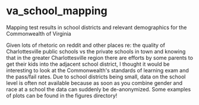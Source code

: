# va_school_mapping
Mapping test results in school districts and relevant demographics for the Commonwealth of Virginia


Given lots of rhetoric on reddit and other places re: the quality of Charlottesville public schools vs the private schools in town and knowing that in the greater Charlottesville region there are efforts by some parents to get their kids into the adjacent school district, I thought it would be interesting to look at the Commonwealth's standards of learning exam and the pass/fail rates. Due to school districts being small, data on the school level is often not available because as soon as you combine gender and race at a school the data can suddenly be de-anonymized. Some examples of plots can be found in the figures directory!
